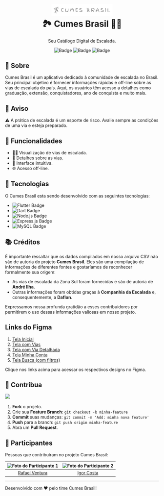 <h1 align="center">
    <img alt="Cumes Brasil Logo" src="logo.png" width="200px" />
    <br>
    🏞️ Cumes Brasil 🧗‍♂️
</h1>

<p align="center">
    Seu Catálogo Digital de Escalada.
</p>

<div align="center">

![Badge](https://img.shields.io/badge/status-in%20development-yellow)
![Badge](https://img.shields.io/badge/platform-ios%20%7C%20android%20%7C%20web-blue)
![Badge](https://img.shields.io/badge/license-MIT-green)

</div>

## 📜 Sobre

Cumes Brasil é um aplicativo dedicado à comunidade de escalada no Brasil. Seu principal objetivo é fornecer informações rápidas e off-line sobre as vias de escalada do país. Aqui, os usuários têm acesso a detalhes como graduação, extensão, conquistadores, ano de conquista e muito mais.

## 🚧 Aviso

:warning: A prática de escalada é um esporte de risco. Avalie sempre as condições de uma via e esteja preparado.

## 🚀 Funcionalidades

- 🧗‍♂️ Visualização de vias de escalada.
- 📜 Detalhes sobre as vias.
- 📱 Interface intuitiva.
- 🌐 Acesso off-line.

## 🔧 Tecnologias

O Cumes Brasil esta sendo desenvolvido com as seguintes tecnologias:

- ![Flutter Badge](https://img.shields.io/badge/Flutter-02569B?style=for-the-badge&logo=flutter&logoColor=white)
- ![Dart Badge](https://img.shields.io/badge/Dart-0175C2?style=for-the-badge&logo=dart&logoColor=white)
- ![Node.js Badge](https://img.shields.io/badge/Node.js-43853D?style=for-the-badge&logo=node.js&logoColor=white)
- ![Express.js Badge](https://img.shields.io/badge/Express.js-404D59?style=for-the-badge)
- ![MySQL Badge](https://img.shields.io/badge/MySQL-4479A1?style=for-the-badge&logo=mysql&logoColor=white)

## 📚 Créditos

É importante ressaltar que os dados compilados em nosso arquivo CSV não são de autoria do projeto **Cumes Brasil**. Eles são uma compilação de informações de diferentes fontes e gostaríamos de reconhecer formalmente sua origem:

- As vias de escalada da Zona Sul foram fornecidas e são de autoria de **André Ilha**.
- Outras informações foram obtidas graças à **Companhia da Escalada** e, consequentemente, a **Daflon**.

Expressamos nossa profunda gratidão a esses contribuidores por permitirem o uso dessas informações valiosas em nosso projeto.

## Links do Figma

1. [Tela Inicial](https://www.figma.com/file/n0Javq8YYiVvEXQag6dY2p?type=design)
2. [Tela com Vias](https://www.figma.com/file/i0EYmZ8wS5ahZQiBiP9NPf?type=design)
3. [Tela com Via Detalhada](https://www.figma.com/file/UU7Q0EVArgkfKyPfvoDc59?type=design)
4. [Tela Minha Conta](https://www.figma.com/file/pzWoxyFinXWf2893IvMSkr?type=design)
5. [Tela Busca (com filtros)](https://www.figma.com/file/eaKhdZWdGH2Vsx242ms9lm?type=design)

Clique nos links acima para acessar os respectivos designs no Figma.

## 🤝 Contribua
[![](https://opencollective.com/cume-brasil/contributors.svg?width=890&button=false)](https://github.com/rafael-ventura/cume-brasil/graphs/contributors)

1. **Fork** o projeto.
2. Crie sua **Feature Branch**: `git checkout -b minha-feature`
3. **Commit** suas mudanças: `git commit -m 'Add: minha nova feature'`
4. **Push** para a branch: `git push origin minha-feature`
5. Abra um **Pull Request**.

## 🤝 Participantes

Pessoas que contribuíram no projeto Cumes Brasil:

| ![Foto do Participante 1](https://avatars.githubusercontent.com/u/28628701?s=400&u=0d1b921e35e974b6ebd5e0fa22916e348bb79059&v=4) | ![Foto do Participante 2](https://avatars.githubusercontent.com/u/69773445?v=4) |
|:--------------------------------------------------------------------------------------------------------------------------------:|:-------------------------------------------------------------------------------:|
|                                       [Rafael Ventura](https://github.com/rafael-ventura)                                        |                 [Igor Costa](https://github.com/igordeo-costa)                  |


---


Desenvolvido com ❤️ pelo time Cumes Brasil!

